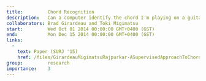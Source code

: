 ```yaml
---
title:         Chord Recognition
description:   Can a computer identify the chord I'm playing on a guitar simply by  listening to it? How well does machine learning perform on the task realtime? Could we leverage that technology to give realtime feedback to an instrument learner? This research presents a prototype of an online tool for real-time chord recognition. It fuses traditional techniques in machine learning with the capabilities of new web technologies such the the Web Audio API, and WebSockets.
collaborators: Brad Girardeau and Toki Migimatsu
start:         Wed Oct 01 2014 00:00:00 GMT+0400 (GST)
end:           Mon Dec 15 2014 00:00:00 GMT+0400 (GST)
links: 
  - 
    text: Paper (SURJ '15)
    href: /files/GirardeauMigimatsuRajpurkar-ASupervisedApproachToChordRecognitionFinal.pdf
group:         research
importance:    3
---
```

